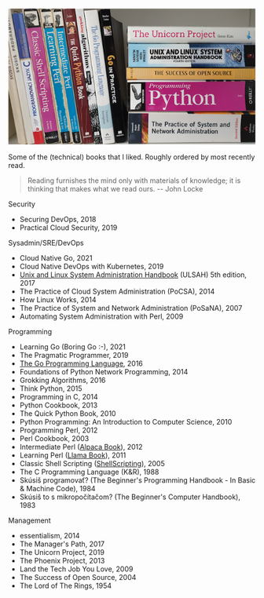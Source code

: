 <img src="/static/books.png" style="max-width:100%;height:auto">

Some of the (technical) books that I liked. Roughly ordered by most recently read.

> Reading furnishes the mind only with materials of knowledge; it is thinking that makes what we read ours. -- John Locke

Security

* Securing DevOps, 2018
* Practical Cloud Security, 2019

Sysadmin/SRE/DevOps

* Cloud Native Go, 2021
* Cloud Native DevOps with Kubernetes, 2019
* [Unix and Linux System Administration Handbook](https://www.admin.com/) (ULSAH) 5th edition, 2017
* The Practice of Cloud System Administration (PoCSA), 2014
* How Linux Works, 2014
* The Practice of System and Network Administration (PoSaNA), 2007
* Automating System Administration with Perl, 2009

Programming

* Learning Go (Boring Go :-), 2021
* The Pragmatic Programmer, 2019
* [The Go Programming Language](https://www.gopl.io/), 2016
* Foundations of Python Network Programming, 2014
* Grokking Algorithms, 2016
* Think Python, 2015
* Programming in C, 2014
* Python Cookbook, 2013
* The Quick Python Book, 2010
* Python Programming: An Introduction to Computer Science, 2010
* Programming Perl, 2012
* Perl Cookbook, 2003
* Intermediate Perl ([Alpaca Book](https://wiki.reisinge.net/AlpacaBook)), 2012
* Learning Perl ([Llama Book](https://wiki.reisinge.net/LlamaBook)), 2011
* Classic Shell Scripting ([ShellScripting](https://wiki.reisinge.net/ShellScripting)), 2005
* The C Programming Language (K&R), 1988
* Skúsiš programovať? (The Beginner's Programming Handbook - In Basic & Machine Code), 1984
* Skúsiš to s mikropočítačom? (The Beginner's Computer Handbook), 1983

Management

* essentialism, 2014
* The Manager's Path, 2017
* The Unicorn Project, 2019
* The Phoenix Project, 2013
* Land the Tech Job You Love, 2009
* The Success of Open Source, 2004
* The Lord of The Rings, 1954
